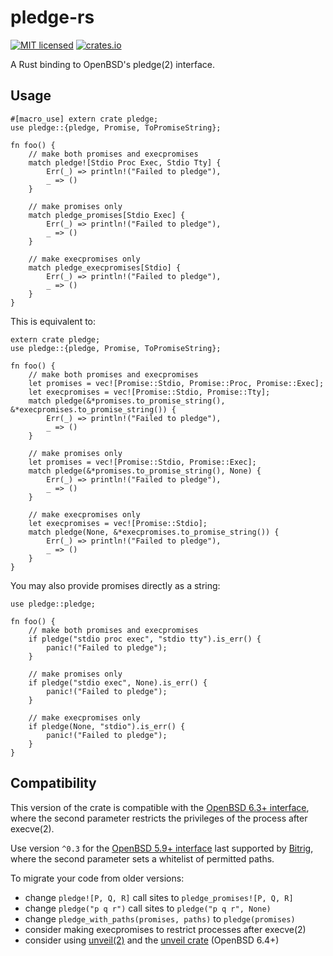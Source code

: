 # pledge-rs

[![MIT licensed](https://img.shields.io/badge/license-MIT-blue.svg)](./LICENSE)
[![crates.io](http://meritbadge.herokuapp.com/pledge)](https://crates.io/crates/pledge)

A Rust binding to OpenBSD's pledge(2) interface.

## Usage

    #[macro_use] extern crate pledge;
    use pledge::{pledge, Promise, ToPromiseString};

    fn foo() {
        // make both promises and execpromises
        match pledge![Stdio Proc Exec, Stdio Tty] {
            Err(_) => println!("Failed to pledge"),
            _ => ()
        }

        // make promises only
        match pledge_promises[Stdio Exec] {
            Err(_) => println!("Failed to pledge"),
            _ => ()
        }

        // make execpromises only
        match pledge_execpromises[Stdio] {
            Err(_) => println!("Failed to pledge"),
            _ => ()
        }
    }

This is equivalent to:

    extern crate pledge;
    use pledge::{pledge, Promise, ToPromiseString};

    fn foo() {
        // make both promises and execpromises
        let promises = vec![Promise::Stdio, Promise::Proc, Promise::Exec];
        let execpromises = vec![Promise::Stdio, Promise::Tty];
        match pledge(&*promises.to_promise_string(), &*execpromises.to_promise_string()) {
            Err(_) => println!("Failed to pledge"),
            _ => ()
        }

        // make promises only
        let promises = vec![Promise::Stdio, Promise::Exec];
        match pledge(&*promises.to_promise_string(), None) {
            Err(_) => println!("Failed to pledge"),
            _ => ()
        }

        // make execpromises only
        let execpromises = vec![Promise::Stdio];
        match pledge(None, &*execpromises.to_promise_string()) {
            Err(_) => println!("Failed to pledge"),
            _ => ()
        }
    }

You may also provide promises directly as a string:

    use pledge::pledge;

    fn foo() {
        // make both promises and execpromises
        if pledge("stdio proc exec", "stdio tty").is_err() {
            panic!("Failed to pledge");
        }

        // make promises only
        if pledge("stdio exec", None).is_err() {
            panic!("Failed to pledge");
        }

        // make execpromises only
        if pledge(None, "stdio").is_err() {
            panic!("Failed to pledge");
        }
    }

## Compatibility

This version of the crate is compatible with the [OpenBSD 6.3+ interface], where
the second parameter restricts the privileges of the process after execve(2).

Use version `^0.3` for the [OpenBSD 5.9+ interface] last supported by [Bitrig],
where the second parameter sets a whitelist of permitted paths.

To migrate your code from older versions:

* change `pledge![P, Q, R]` call sites to `pledge_promises![P, Q, R]`
* change `pledge("p q r")` call sites to `pledge("p q r", None)`
* change `pledge_with_paths(promises, paths)` to `pledge(promises)`
* consider making execpromises to restrict processes after execve(2)
* consider using [unveil(2)] and the [unveil crate] (OpenBSD 6.4+)

[OpenBSD 6.3+ interface]: https://man.openbsd.org/OpenBSD-6.3/pledge.2
[OpenBSD 5.9+ interface]: https://man.openbsd.org/OpenBSD-5.9/pledge.2
[Bitrig]: https://www.bitrig.org
[unveil(2)]: https://man.openbsd.org/OpenBSD-6.4/unveil.2
[unveil crate]: https://crates.io/crates/unveil
